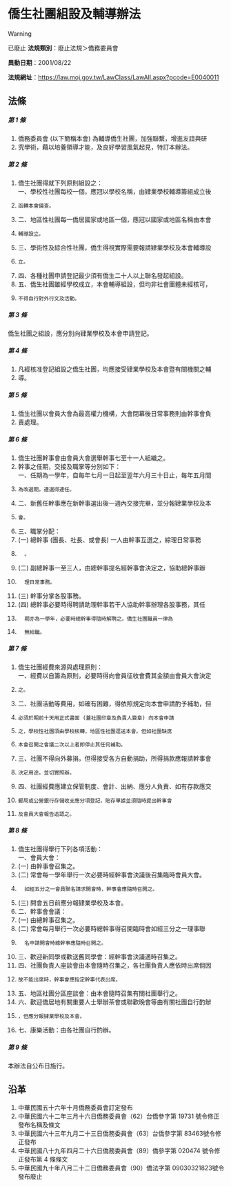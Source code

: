 # 僑生社團組設及輔導辦法


> [!WARNING]
> 已廢止
**法規類別**：廢止法規＞僑務委員會

**異動日期**：2001/08/22  

**法規網址**：https://law.moj.gov.tw/LawClass/LawAll.aspx?pcode=E0040011



## 法條
##### 第 1 條
1. 僑務委員會 (以下簡稱本會) 為輔導僑生社團，加強聯繫，增進友誼與研
1. 究學術，藉以培養領導才能，及良好學習風氣起見，特訂本辦法。

##### 第 2 條
1. 僑生社團得就下列原則組設之：  
一、學校性社團每校一個，應冠以學校名稱，由肄業學校輔導籌組成立後
1.     函轉本會備查。
1. 二、地區性社團每一僑居國家或地區一個，應冠以國家或地區名稱由本會
1.     輔導設立。
1. 三、學術性及綜合性社團，僑生得視實際需要報請肄業學校及本會輔導設
1.     立。
1. 四、各種社團申請登記最少須有僑生二十人以上聯名發起組設。
1. 五、僑生社團雖經學校成立，本會輔導組設，但均非社會團體未經核可，
1.     不得自行對外行文及活動。

##### 第 3 條
僑生社團之組設，應分別向肄業學校及本會申請登記。

##### 第 4 條
1. 凡經核准登記組設之僑生社團，均應接受肄業學校及本會暨有關機關之輔
1. 導。

##### 第 5 條
1. 僑生社團以會員大會為最高權力機構，大會閉幕後日常事務則由幹事會負
1. 責處理。

##### 第 6 條
1. 僑生社團幹事會由會員大會選舉幹事七至十一人組織之。
1. 幹事之任期，交接及職掌等分別如下：  
一、任期為一學年，自每年七月一日起至翌年六月三十日止，每年五月間
1.     為改選期，連選得連任。
1. 二、新舊任幹事應在新幹事選出後一週內交接完畢，並分報肄業學校及本
1.     會。
1. 三、職掌分配：
1.  (一) 總幹事 (團長、社長、或會長) 一人由幹事互選之，綜理日常事務
1.       。
1.  (二) 副總幹事一至三人，由總幹事提名經幹事會決定之，協助總幹事辦
1.       理日常事務。
1.  (三) 幹事分掌各股事務。
1.  (四) 總幹事必要時得聘請助理幹事若干人協助幹事辦理各股事務，其任
1.       期亦為一學年，必要時總幹事得隨時解聘之。僑生社團職員一律為
1.       無給職。

##### 第 7 條
1. 僑生社團經費來源與處理原則：  
一、經費以自籌為原則，必要時得向會員征收會費其金額由會員大會決定
1.     之。
1. 二、社團活動等費用，如確有困難，得依照規定向本會申請酌予補助，但
1.     必須於期前十天用正式書面 (蓋社團印章及負責人簽章) 向本會申請
1.     之，學校性社團須由學校核轉，地區性社團逕送本會。但如社團缺席
1.     本會召開之會議二次以上者即停止其任何補助。
1. 三、社團不得向外募捐，但得接受各方自動捐助，所得捐款應報請幹事會
1.     決定用途，並切實照辦。
1. 四、社團經費應建立保管制度、會計、出納、應分人負責、如有存款應交
1.     郵局或公營銀行存儲收支應分項登記，貼存單據並須隨時提出幹事會
1.     及會員大會報告追認之。

##### 第 8 條
1. 僑生社團得舉行下列各項活動：  
一、會員大會：
1.  (一) 由幹事會召集之。
1.  (二) 常會每一學年舉行一次必要時經幹事會決議後召集臨時會員大會。
1.       如經五分之一會員聯名請求開會時，幹事會應隨時召開之。
1.  (三) 開會五日前應分報肄業學校及本會。
1. 二、幹事會會議：
1.  (一) 由總幹事召集之。
1.  (二) 常會每月舉行一次必要時總幹事得召開臨時會如經三分之一理事聯
1.       名申請開會時總幹事應隨時召開之。
1. 三、歡迎新同學或歡送舊同學會：經幹事會決議適時召集之。
1. 四、社團負責人座談會由本會隨時召集之，各社團負責人應依時出席倘因
1.     故不能出席時，幹事會應指定幹事代表出席。
1. 五、地區社團分區座談會：由本會隨時召集有關社團舉行之。
1. 六、歡迎僑居地有關重要人士舉辦茶會或聯歡晚會等由有關社團自行酌辦
1.     ，但應分報肄業學校及本會。
1. 七、康樂活動：由各社團自行酌辦。

##### 第 9 條
本辦法自公布日施行。

## 沿革
1. 中華民國五十六年十月僑務委員會訂定發布
1. 中華民國六十二年三月十六日僑務委員會（62）台僑參字第 19731  號令修正發布名稱及條文
1. 中華民國六十三年九月二十三日僑務委員會（63）台僑參字第 83463號令修正發布
1. 中華民國八十九年四月二十六日僑務委員會（89）僑參字第 020474 號令修正發布第 4  條條文
1. 中華民國九十年八月二十二日僑務委員會（90）僑法字第 09030321823號令發布廢止
